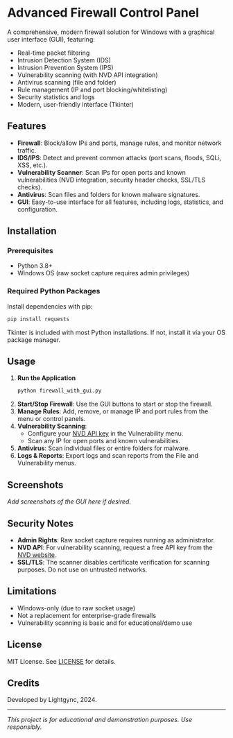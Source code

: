 # Advanced Firewall Control Panel

A comprehensive, modern firewall solution for Windows with a graphical user interface (GUI), featuring:
- Real-time packet filtering
- Intrusion Detection System (IDS)
- Intrusion Prevention System (IPS)
- Vulnerability scanning (with NVD API integration)
- Antivirus scanning (file and folder)
- Rule management (IP and port blocking/whitelisting)
- Security statistics and logs
- Modern, user-friendly interface (Tkinter)

## Features

- **Firewall**: Block/allow IPs and ports, manage rules, and monitor network traffic.
- **IDS/IPS**: Detect and prevent common attacks (port scans, floods, SQLi, XSS, etc.).
- **Vulnerability Scanner**: Scan IPs for open ports and known vulnerabilities (NVD integration, security header checks, SSL/TLS checks).
- **Antivirus**: Scan files and folders for known malware signatures.
- **GUI**: Easy-to-use interface for all features, including logs, statistics, and configuration.

## Installation

### Prerequisites
- Python 3.8+
- Windows OS (raw socket capture requires admin privileges)

### Required Python Packages
Install dependencies with pip:
```bash
pip install requests
```

Tkinter is included with most Python installations. If not, install it via your OS package manager.

## Usage

1. **Run the Application**
   ```bash
   python firewall_with_gui.py
   ```
2. **Start/Stop Firewall**: Use the GUI buttons to start or stop the firewall.
3. **Manage Rules**: Add, remove, or manage IP and port rules from the menu or control panels.
4. **Vulnerability Scanning**:
   - Configure your [NVD API key](https://nvd.nist.gov/developers/request-an-api-key) in the Vulnerability menu.
   - Scan any IP for open ports and known vulnerabilities.
5. **Antivirus**: Scan individual files or entire folders for malware.
6. **Logs & Reports**: Export logs and scan reports from the File and Vulnerability menus.

## Screenshots

*Add screenshots of the GUI here if desired.*

## Security Notes
- **Admin Rights**: Raw socket capture requires running as administrator.
- **NVD API**: For vulnerability scanning, request a free API key from the [NVD website](https://nvd.nist.gov/developers/request-an-api-key).
- **SSL/TLS**: The scanner disables certificate verification for scanning purposes. Do not use on untrusted networks.

## Limitations
- Windows-only (due to raw socket usage)
- Not a replacement for enterprise-grade firewalls
- Vulnerability scanning is basic and for educational/demo use

## License

MIT License. See [LICENSE]([LICENSE](https://github.com/lightgync/Free-Firewall-Antivirus/blob/main/LICENCE)) for details.

## Credits

Developed by Lightgync, 2024.

---

*This project is for educational and demonstration purposes. Use responsibly.* 
